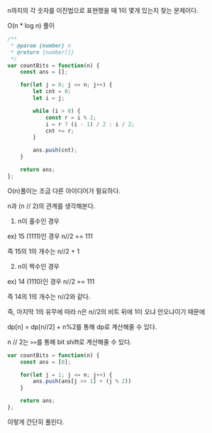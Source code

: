 n까지의 각 숫자를 이진법으로 표현했을 때 1이 몇개 있는지 찾는 문제이다.

O(n * log n) 풀이

```ts
/**
 * @param {number} n
 * @return {number[]}
 */
var countBits = function(n) {
    const ans = [];

    for(let j = 0; j <= n; j++) {
        let cnt = 0;
        let i = j;

        while (i > 0) {
            const r = i % 2;
            i = r ? (i - 1) / 2 : i / 2;
            cnt += r;
        }

        ans.push(cnt);
    }

    return ans;
};
```

O(n)풀이는 조금 다른 아이디어가 필요하다.

n과 (n // 2)의 관계를 생각해본다.

1) n이 홀수인 경우

ex) 15 (1111)인 경우 n//2 == 111

즉 15의 1의 개수는 n//2 + 1

2) n이 짝수인 경우

ex) 14 (1110)인 경우 n//2 == 111

즉 14의 1의 개수는 n//2와 같다.


즉, 마지막 1의 유무에 따라 n은 n//2의 비트 뒤에 1이 오냐 안오냐이기 때문에

dp[n] = dp[n//2] + n%2를 통해 dp로 계산해줄 수 있다.

n // 2는 `>>`를 통해 bit shift로 계산해줄 수 있다.


```ts
var countBits = function(n) {
    const ans = [0];

    for(let j = 1; j <= n; j++) {
        ans.push(ans[j >> 1] + (j % 2))
    }

    return ans;
};
```

이렇게 간단히 풀린다.